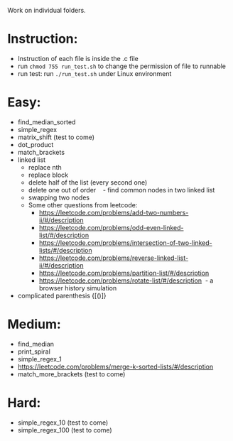 Work on individual folders.

# Instruction:
  - Instruction of each file is inside the .c file
  - run `chmod 755 run_test.sh` to change the permission of file to runnable
  - run test: run `./run_test.sh` under Linux environment
# Easy:
  - find_median_sorted
  - simple_regex
  - matrix_shift (test to come)
  - dot_product
  - match_brackets
  - linked list
    - replace nth
    - replace block
    - delete half of the list (every second one)
    - delete one out of order
    - find common nodes in two linked list
    - swapping two nodes
    - Some other questions from leetcode:
      - https://leetcode.com/problems/add-two-numbers-ii/#/description
      - https://leetcode.com/problems/odd-even-linked-list/#/description
      - https://leetcode.com/problems/intersection-of-two-linked-lists/#/description
      - https://leetcode.com/problems/reverse-linked-list-ii/#/description
      - https://leetcode.com/problems/partition-list/#/description
      - https://leetcode.com/problems/rotate-list/#/description
  - a browser history simulation
  - complicated parenthesis {[()]}
# Medium:
  - find_median
  - print_spiral
  - simple_regex_1
  - https://leetcode.com/problems/merge-k-sorted-lists/#/description
  - match_more_brackets (test to come)
# Hard:
  - simple_regex_10 (test to come)
  - simple_regex_100 (test to come)

